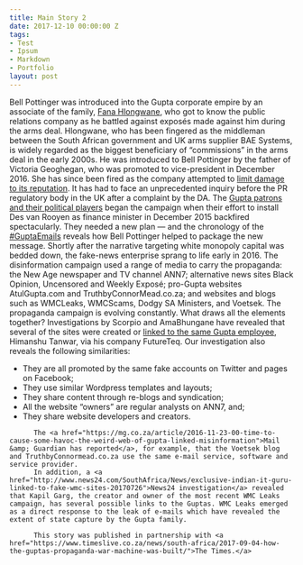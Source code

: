 ```yaml
---
title: Main Story 2
date: 2017-12-10 00:00:00 Z
tags:
- Test
- Ipsum
- Markdown
- Portfolio
layout: post
---
```


<p>
          Bell Pottinger was introduced into the Gupta corporate empire by an associate of the family, <a href="https://www.timeslive.co.za/sunday-times/news/2016-04-03-arms-deal-man-took-jonas-to-meet-guptas/">Fana Hlongwane</a>, who got to know the public relations company as he battled against exposés made against him during the arms deal.
          Hlongwane, who has been fingered as the middleman between the South African government and UK arms supplier BAE Systems, is widely regarded as the biggest beneficiary of “commissions” in the arms deal in the early 2000s.
          He was introduced to Bell Pottinger by the father of Victoria Geoghegan, who was promoted to vice-president in December 2016. She has since been fired as the company attempted to <a href="https://www.timeslive.co.za/sunday-times/opinion-and-analysis/2017-08-02-fact-vs-fiction-how-bell-pottinger-and-atul-gupta-spun-the-bbc/">limit damage to its reputation</a>. It has had to face an unprecedented inquiry before the PR regulatory body in the UK after a complaint by the DA.
          The <a href="https://www.timeslive.co.za/politics/2017-08-21-guptaemails-the-mystery-of-the-great-dubai-gathering/">Gupta patrons and their political players</a> began the campaign when their effort to install Des van Rooyen as finance minister in December 2015 backfired spectacularly.
          They needed a new plan — and the chronology of the <a href="https://www.timeslive.co.za/group/Gupta_Emails_Revealed/">#GuptaEmails</a> reveals how Bell Pottinger helped to package the new message.
          Shortly after the narrative targeting white monopoly capital was bedded down, the fake-news enterprise sprang to life early in 2016.
          The disinformation campaign used a range of media to carry the propaganda: the New Age newspaper and TV channel ANN7; alternative news sites Black Opinion, Uncensored and Weekly Exposé; pro-Gupta websites AtulGupta.com and TruthbyConnorMead.co.za; and websites and blogs such as WMCLeaks, WMCScams, Dodgy SA Ministers, and Voetsek.
          The propaganda campaign is evolving constantly. What draws all the elements together?
          Investigations by Scorpio and AmaBhungane have revealed that several of the sites were created or <a href="https://www.dailymaverick.co.za/article/2017-06-22-scorpio-in-the-non-surprise-of-the-year-wmcleaks.com-smear-campaign-tracked-to-a-gupta-associate/">linked to the same Gupta employee</a>, Himanshu Tanwar, via his company FutureTeq.
          Our  investigation also reveals the following similarities:
</p>        
    
<p>     

  <ul>
            <li>They are all promoted by the same fake accounts on Twitter and pages on Facebook;</li>
            <li>They use similar Wordpress templates and layouts;</li>
            <li>They share content through re-blogs and syndication;</li>
            <li>All the website “owners” are regular analysts on ANN7, and;</li>
            <li>They share website developers and creators.</li>
          </ul>
          
          The <a href="https://mg.co.za/article/2016-11-23-00-time-to-cause-some-havoc-the-weird-web-of-gupta-linked-misinformation">Mail &amp; Guardian has reported</a>, for example, that the Voetsek blog and TruthbyConnormead.co.za use the same e-mail service, software and service provider.
          In addition, a <a href="http://www.news24.com/SouthAfrica/News/exclusive-indian-it-guru-linked-to-fake-wmc-sites-20170726">News24 investigation</a> revealed that Kapil Garg, the creator and owner of the most recent WMC Leaks campaign, has several possible links to the Guptas. WMC Leaks emerged as a direct response to the leak of e-mails which have revealed the extent of state capture by the Gupta family.

          This story was published in partnership with <a href="https://www.timeslive.co.za/news/south-africa/2017-09-04-how-the-guptas-propaganda-war-machine-was-built/">The Times.</a>
</p>